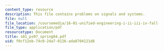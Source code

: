 ```yaml
---
content_type: resource
description: This file contains problems on signals and systems.
file: null
file_location: /coursemedia/16-01-unified-engineering-i-ii-iii-iv-fall-2005-spring-2006/f0cf12eb74c024a70126ada8704121d8_s01_ps07_spring04.pdf
file_type: application/pdf
resourcetype: Document
title: s01_ps07_spring04.pdf
uid: f0cf12eb-74c0-24a7-0126-ada8704121d8
---
```

